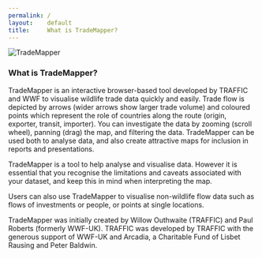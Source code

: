 ```yaml
---
permalink: /
layout:    default
title:     What is TradeMapper?
---
```

![TradeMapper](https://github.com/trademapper/trademapper-js/blob/staging/TradeMapper_cover.png)


### What is TradeMapper?

TradeMapper is an interactive browser-based tool developed by TRAFFIC and WWF to visualise wildlife trade data quickly and easily. Trade flow is depicted by arrows (wider arrows show larger trade volume) and coloured points which represent the role of countries along the route (origin, exporter, transit, importer). You can investigate the data by zooming (scroll wheel), panning (drag) the map, and filtering the data. TradeMapper can be used both to analyse data, and also create attractive maps for inclusion in reports and presentations.

TradeMapper is a tool to help analyse and visualise data. However it is essential that you recognise the limitations and caveats associated with your dataset, and keep this in mind when interpreting the map.

Users can also use TradeMapper to visualise non-wildlife flow data such as flows of investments or people, or points at single locations.  

TradeMapper was initially created by Willow Outhwaite (TRAFFIC) and Paul Roberts (formerly WWF-UK). TRAFFIC was developed by TRAFFIC with the generous support of WWF-UK and Arcadia, a Charitable Fund of Lisbet Rausing and Peter Baldwin.
 


